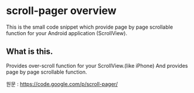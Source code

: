 # scroll-pager overview

This is the small code snippet which provide page by page scrollable function for your Android application (ScrollView).

## What is this.
Provides over-scroll function for your ScrollView.(like iPhone)
And provides page by page scrollable function.

원문 : https://code.google.com/p/scroll-pager/

